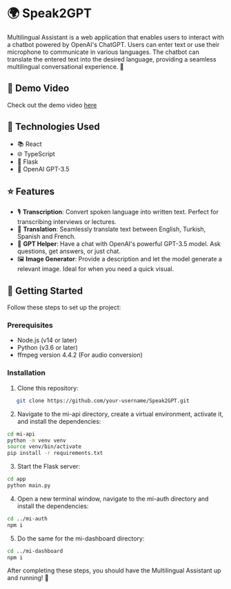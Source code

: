 # 🌍 Speak2GPT

Multilingual Assistant is a web application that enables users to interact with a chatbot powered by OpenAI's ChatGPT. Users can enter text or use their microphone to communicate in various languages. The chatbot can translate the entered text into the desired language, providing a seamless multilingual conversational experience. 💬

## 🎥 Demo Video

Check out the demo video [here](https://neil-tarar.com/videos/Speak2GPT_demo.mp4)

## 🔧 Technologies Used

- 📚 React
- 🌐 TypeScript
- 🐍 Flask
- 🧠 OpenAI GPT-3.5

## ⭐ Features

- 🎙️ **Transcription**: Convert spoken language into written text. Perfect for transcribing interviews or lectures.
- 🔄 **Translation**: Seamlessly translate text between English, Turkish, Spanish and French.
- 🤖 **GPT Helper**: Have a chat with OpenAI's powerful GPT-3.5 model. Ask questions, get answers, or just chat.
- 🖼️ **Image Generator**: Provide a description and let the model generate a relevant image. Ideal for when you need a quick visual.

## 🚀 Getting Started

Follow these steps to set up the project:

### Prerequisites

- Node.js (v14 or later)
- Python (v3.6 or later)
- ffmpeg version 4.4.2 (For audio conversion)

### Installation

1. Clone this repository:

```bash
   git clone https://github.com/your-username/Speak2GPT.git
```

2. Navigate to the mi-api directory, create a virtual environment, activate it, and install the dependencies:

```bash
cd mi-api
python -m venv venv
source venv/bin/activate
pip install -r requirements.txt

```

3. Start the Flask server:

```bash
cd app
python main.py
```

4. Open a new terminal window, navigate to the mi-auth directory and install the dependencies:

```bash
cd ../mi-auth
npm i

```

5. Do the same for the mi-dashboard directory:

```bash
cd ../mi-dashboard
npm i
```

After completing these steps, you should have the Multilingual Assistant up and running! 🎉
